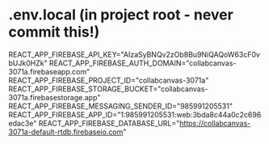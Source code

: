 # .env.local (in project root - never commit this!)
REACT_APP_FIREBASE_API_KEY="AIzaSyBNQv2zOb8Bu9NiQAQoW63cF0vbUJk0HZk"
REACT_APP_FIREBASE_AUTH_DOMAIN="collabcanvas-3071a.firebaseapp.com"
REACT_APP_FIREBASE_PROJECT_ID="collabcanvas-3071a"
REACT_APP_FIREBASE_STORAGE_BUCKET="collabcanvas-3071a.firebasestorage.app"
REACT_APP_FIREBASE_MESSAGING_SENDER_ID="985991205531"
REACT_APP_FIREBASE_APP_ID="1:985991205531:web:3bda8c44a0c2c696edac3e"
REACT_APP_FIREBASE_DATABASE_URL="https://collabcanvas-3071a-default-rtdb.firebaseio.com"